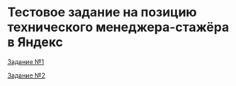 # Тестовое задание на позицию технического менеджера-стажёра в Яндекс

[Задание №1](https://github.com/xivwdl/tech-manager-test/blob/main/task1.ipynb)

[Задание №2](https://github.com/xivwdl/tech-manager-test/blob/main/task2.ipynb)
